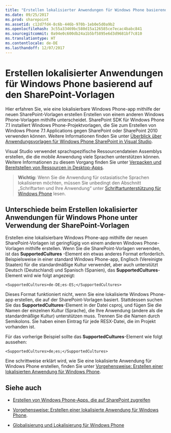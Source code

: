 ```yaml
---
title: "Erstellen lokalisierter Anwendungen für Windows Phone basierend auf den SharePoint-Vorlagen"
ms.date: 09/25/2017
ms.prod: sharepoint
ms.assetid: c12d7fd4-8c6b-446b-970b-1eb0e5d0a9b2
ms.openlocfilehash: 3c55a33469bc580d15a126585ce7ecac4babc841
ms.sourcegitcommit: 0a94e0c600db24a1b5bf5895e6d3d9681bf7c810
ms.translationtype: HT
ms.contentlocale: de-DE
ms.lasthandoff: 12/07/2017
---
```

# <a name="build-localized-applications-for-windows-phone-based-on-the-sharepoint-templates"></a>Erstellen lokalisierter Anwendungen für Windows Phone basierend auf den SharePoint-Vorlagen
Hier erfahren Sie, wie eine lokalisierbare Windows Phone-app mithilfe der neuen SharePoint-Vorlagen erstellen Erstellen von einem anderen Windows Phone-Vorlagen mithilfe unterscheidet. SharePoint SDK für Windows Phone 7.1 installiert Windows Phone-Projektvorlagen, die Sie zum Erstellen von Windows Phone 7.1 Applications gegen SharePoint oder SharePoint 2010 verwenden können. Weitere Informationen finden Sie unter  [Überblick über Anwendungsvorlagen für Windows Phone SharePoint in Visual Studio](overview-of-windows-phone-sharepoint-application-templates-in-visual-studio.md). 
  
    
    

Visual Studio verwendet sprachspezifische Ressourcendateien Assemblys erstellen, die die mobile Anwendung viele Sprachen unterstützen können. Weitere Informationen zu diesem Vorgang finden Sie unter  [Verpacken und Bereitstellen von Ressourcen in Desktop-Apps](http://msdn.microsoft.com/library/b224d7c0-35f8-4e82-a705-dd76795e8d16%28Office.15%29.aspx).
> **Wichtig:** Wenn Sie die Anwendung für ostasiatische Sprachen lokalisieren möchten, müssen Sie unbedingt den Abschnitt „Schriftarten und Ihre Anwendung“ unter [Schriftartunterstützung für Windows Phone](http://msdn.microsoft.com/library/b0d855ad-3fd2-4872-9a88-7f5d0a270ff9%28Office.15%29.aspx) lesen.
  
    
    


## <a name="differences-when-building-localized-applications-for-windows-phone-using-the-sharepoint-templates"></a>Unterschiede beim Erstellen lokalisierter Anwendungen für Windows Phone unter Verwendung der SharePoint-Vorlagen

Erstellen eine lokalisierbare Windows Phone-app mithilfe der neuen SharePoint-Vorlagen ist geringfügig von einem anderen Windows Phone-Vorlagen mithilfe erstellen. Wenn Sie die SharePoint-Vorlagen verwenden, ist das **SupportedCultures** -Element ein etwas anderes Format erforderlich. Beispielsweise in einer standard Windows Phone-app, Englisch (Vereinigte Staaten) für die standardmäßige Kultur verwendet, aber auch unterstützt Deutsch (Deutschland) und Spanisch (Spanien), das **SupportedCultures**-Element wird wie folgt angezeigt:
  
    
    
 `<SupportedCultures>de-DE;es-ES;</SupportedCultures>`
  
    
    
Dieses Format funktioniert nicht, wenn Sie eine lokalisierte Windows Phone-app erstellen, die auf der SharePoint-Vorlagen basiert. Stattdessen suchen Sie das **SupportedCultures**-Element in der Datei csproj, und fügen Sie die Namen der einzelnen Kultur (Sprache), die Ihre Anwendung (andere als die standardmäßige Kultur) unterstützen muss. Trennen Sie die Namen durch Semikolons. Sie haben einen Eintrag für jede RESX-Datei, die im Projekt vorhanden ist.
  
    
    
Für das vorherige Beispiel sollte das **SupportedCultures**-Element wie folgt aussehen:
  
    
    
 `<SupportedCultures>de;es;</SupportedCultures>`
  
    
    
Eine schrittweise erklärt wird, wie Sie eine lokalisierte Anwendung für Windows Phone erstellen, finden Sie unter  [Vorgehensweise: Erstellen einer lokalisierten Anwendung für Windows Phone](http://msdn.microsoft.com/library/9306a6ed-6efb-4f32-b850-d2e508431eeb%28Office.15%29.aspx).
  
    
    

## <a name="see-also"></a>Siehe auch
<a name="bk_addresources"> </a>


-  [Erstellen von Windows Phone-Apps, die auf SharePoint zugreifen](build-windows-phone-apps-that-access-sharepoint.md)
    
  
-  [Vorgehensweise: Erstellen einer lokalisierte Anwendung für Windows Phone](http://msdn.microsoft.com/library/9306a6ed-6efb-4f32-b850-d2e508431eeb%28Office.15%29.aspx).
    
  
-  [Globalisierung und Lokalisierung für Windows Phone](http://msdn.microsoft.com/library/e82118a4-6247-4d75-a16f-749677349be4%28Office.15%29.aspx)
    
  

  
    
    

